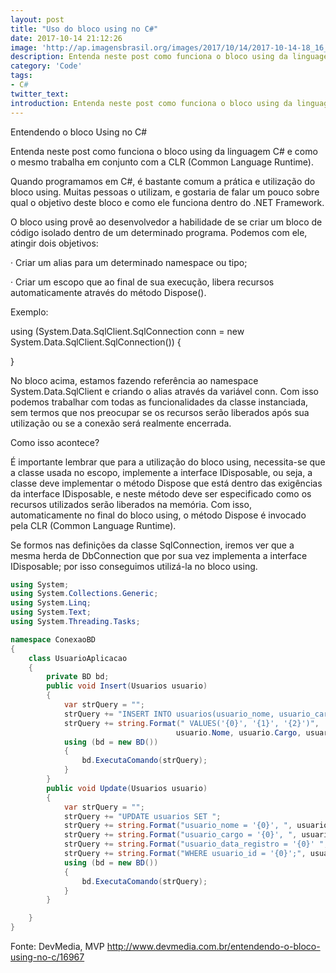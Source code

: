 ```yaml
---
layout: post
title: "Uso do bloco using no C#"
date: 2017-10-14 21:12:26
image: 'http://ap.imagensbrasil.org/images/2017/10/14/2017-10-14-18_16_18-BDProjeto---Microsoft-Visual-Studio.png'
description: Entenda neste post como funciona o bloco using da linguagem C# e como o mesmo trabalha em conjunto com a CLR (Common Language Runtime).
category: 'Code'
tags:
- C#
twitter_text:
introduction: Entenda neste post como funciona o bloco using da linguagem C# e como o mesmo trabalha em conjunto com a CLR (Common Language Runtime).
---
```


Entendendo o bloco Using no C#

Entenda neste post como funciona o bloco using da linguagem C# e como o mesmo trabalha em conjunto com a CLR (Common Language Runtime).

Quando programamos em C#, é bastante comum a prática e utilização do bloco using. Muitas pessoas o utilizam, e gostaria de falar um pouco sobre qual o objetivo deste bloco e como ele funciona dentro do .NET Framework.


O bloco using provê ao desenvolvedor a habilidade de se criar um bloco de código isolado dentro de um determinado programa. Podemos com ele, atingir dois objetivos:


·         Criar um alias para um determinado namespace ou tipo;

·         Criar um escopo que ao final de sua execução, libera recursos automaticamente através do método Dispose().


Exemplo:

using (System.Data.SqlClient.SqlConnection conn = new System.Data.SqlClient.SqlConnection())
{

}

No bloco acima, estamos fazendo referência ao namespace System.Data.SqlClient e criando o alias através da variável conn. Com isso podemos trabalhar com todas as funcionalidades da classe instanciada, sem termos que nos preocupar se os recursos serão liberados após sua utilização ou se a conexão será realmente encerrada.

Como isso acontece?

É importante lembrar que para a utilização do bloco using, necessita-se que a classe usada no escopo, implemente a interface IDisposable, ou seja, a classe deve implementar o método Dispose que está dentro das exigências da interface IDisposable, e neste método deve ser especificado como os recursos utilizados serão liberados na memória. Com isso, automaticamente no final do bloco using, o método Dispose é invocado pela CLR (Common Language Runtime).

Se formos nas definições da classe SqlConnection, iremos ver que a mesma herda de DbConnection que por sua vez implementa a interface IDisposable; por isso conseguimos utilizá-la no bloco using.

```csharp
using System;
using System.Collections.Generic;
using System.Linq;
using System.Text;
using System.Threading.Tasks;

namespace ConexaoBD
{
    class UsuarioAplicacao
    {
        private BD bd;
        public void Insert(Usuarios usuario)
        {
            var strQuery = "";
            strQuery += "INSERT INTO usuarios(usuario_nome, usuario_cargo, usuario_data_registro)";
            strQuery += string.Format(" VALUES('{0}', '{1}', '{2}')",
                                     usuario.Nome, usuario.Cargo, usuario.Data);
            using (bd = new BD())
            {
                bd.ExecutaComando(strQuery);
            }
        }
        public void Update(Usuarios usuario)
        {
            var strQuery = "";
            strQuery += "UPDATE usuarios SET ";
            strQuery += string.Format("usuario_nome = '{0}', ", usuario.Nome);
            strQuery += string.Format("usuario_cargo = '{0}', ", usuario.Cargo);
            strQuery += string.Format("usuario_data_registro = '{0}' ", usuario.Data);
            strQuery += string.Format("WHERE usuario_id = '{0}';", usuario.Id);
            using (bd = new BD())
            {
                bd.ExecutaComando(strQuery);
            }
        }

    }
}
```

Fonte: DevMedia, MVP <http://www.devmedia.com.br/entendendo-o-bloco-using-no-c/16967>